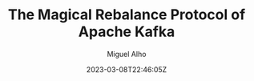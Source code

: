 ---
title: "The Magical Rebalance Protocol of Apache Kafka"
date: 2023-03-08T22:46:05Z
author: Miguel Alho
url: /bookmark-magical-rebalance-protocol-of-apache-kafka/


video:
  source: youtube
  id: MmLezWRI3Ys
  link: https://www.youtube.com/embed/MmLezWRI3Ys
  author: 
    name: Gwen Shapira
    twitter: ''
    linkedin: ''
  context:
    name: StrangeLoop
    link: https://www.thestrangeloop.com/2018/sessions.html
tags:
  - bookmark
  - talk

summary:
  I've been debugging a weird and considered impossible situation on a Kafka cluster and/or consumer service. I have a multi-instance service where something occurs that causes one of the instances to get all the partitions assigned, though the partitions on the other instance do not get revoked. Theoretically, a partition can only be consumed by a single consumer in a group; in this case though, 2 consumers in the same group are consuming the same partition. This leads to concurrent processing on the same instance. Luckily, the consumers are idempotent, so they can still handle the situation, but it does generate a bunch of error events.
  

  This clip was recommended to me by colleague Douglas, to help understand better the rebalancing protocol.

notes:
  - type: slide
    time: 04:12
    image: magical/001.png
    content: 
        Gwen gives a great overview of how Kafka is organized starting with Partitions. "Partitions are the unit of scalability".


        Replication was a knowledge gap for me. Every Partition is replicated 3 times for availability. One of the replicas is the leader, and events are written to the leader and consumed from the leader. Replicas copy events from the Leader and try to keep up. If the leader fails or dies,one of the replicas get's chosen as the new leader. 


        As consumers read, they store their position (offset) on the `__consumer_offsets` topic. All the offsets go onto the same partition of the __consumer_offsets topic.


  - type: slide
    time: 10:02
    image: magical/002.png
    content: 
        These were the requirements for the new consumer group management protocol (third try), that replaces ZooKeeper.


        "Partition assignment must de defined by the clients, not by the brokers" was controversial. I would think in terms of central management naturally. The broker knows pretty much the same that the clients already know. Putting the management on the broker side would over restrict the clients. 


        Something interesting is said, related to my current issue - "(you would say) the brokers will know if two clients are trying to consumer from the same partition, and we need to prevent that. But no. Who say's you NEED to prevent that? Maybe my application want's to have some kind of standby and have two clients consume the same partition." 


        I take from that there are modes and controls in place that would allow the multiple consumers on the same partition. The idea of impossibility may be a legacy concept, then. I may be caught in what is inevitable on the web - outdated docs.

  - type: quote
    time: 11:20
    image: 
    content: 
        The hardest problem in computer science is to get two teams in the same company to work together.
    comment: 
        Yup.

  - type: slide
    time: 13:53
    image: magical/003.png
    content: >
        The protocol is layered, and used in 4 cases 

        * consumer groups membership and partition assignment (base use case)

        * KafkaConnect uses it to assign tasks to workers

        * KafkaStreams for assigning partitions to tasks to hosts

        * Schema registry for leader election

  - type: slide
    time: 15:32
    image: magical/004.png
    content: >
        For the consumer group use case, Consumers want to know which partitions they can consume.
        

        On the broker side are coordinators. 
        
        * Any broker can be a coordinator

        * Every broker is a coordinator for a subset of Consumer Groups

        * A group only talks to a single coordinator at any given time

        * The coordinator facilitates the communication between consumer groups.

        The first thing a consumer group does is find it's coordinator, using the only call (request/response) in the protocol that can be made to any of the brokers - `FindCoordinator` . It's like "I am a member of group X, who is my coordinator?".

  - type: slide
    time: 20:40
    image: magical/005.png
    content: 
        Once a consumer has found a coordinator, it will attempt a `JoinGroup`.
        

        * First call to `JoinGroup` by consumer has an empty memberId string
        
        * First consumer to join the group is the leader of the group

        * Consumers in a linked list, so if leader disappears, next one is leader

        * Consumers communicate the Assignment Protocols they prefer to use during that call

  - type: slide
    time: 18:06
    image: magical/006.png
    content: 
        During a `JoinGroup`, the coordinator looks at the requested protocols and determines which one to use based on a weighted voting mechanism (most requests of a protocol wins).

        
        When any consumer does a `JoinGroup`, because protocol preferences can change (suc as in an upgrade, where a new preference is communicate), all the consumers do a * JoinGroup` (or is it a `SyncGroup`?) where they'll get the updated meta info back. 

  - type: note
    time: 23:09
    image: 
    content: 
        Other methods

        * `SyncGroup` returns the metadata and assignments to consumers

        * `Heartbeat` allows consumers to say "don't forget me, I'm still here` 

        * `LeaveGroup` gives the consumer a chance to elegantly get out.

  - type: slide
    time: 26:30
    image: magical/007.png
    content: 
        Rebalancing is a key activity. Rebalance occurs on -

        * missing heartbeat for a consumer after a long time

        * member leaves

        * new member joins

        * changes on topics and subscriptions

        
        There's constant polling which helps understand what's going on. It's critical that commits and consumption stop during rebalance as that can have really bad outcomes. 
        
  - type: note
    time: 36:30
    image: magical/008.png
    content: 
        __A clue__ ":" as part of the future plans, (and considering the presentation is 5 years old) these might be in play ":"

        
        * Clients can keep working if they are using Sticky Assignment protocol. Might this be why one instance keeps consuming even though another has been assigned all the partitions?

        * If rebalance does not stop every consumer, can this also be one of the reasons the issue occurs?
        
---